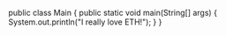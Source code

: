 public class Main {
    public static void main(String[] args) {
        System.out.println("I really love ETH!");
    }
}
